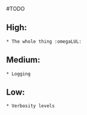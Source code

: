 #TODO
## High:
    * The whole thing :omegaLUL:
## Medium:
    * Logging
## Low:
    * Verbosity levels
